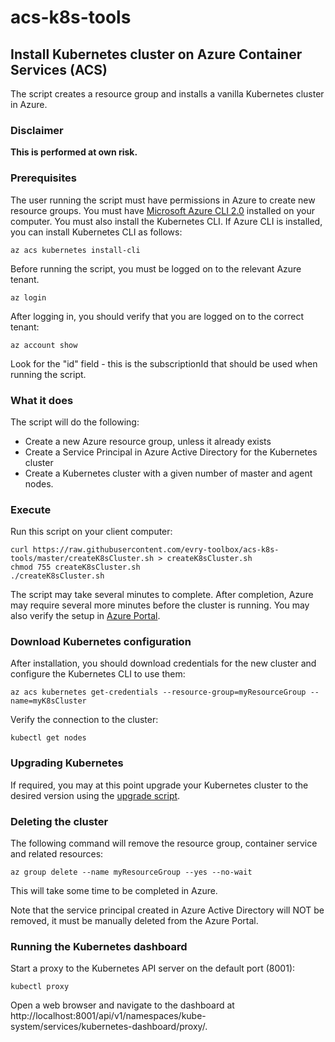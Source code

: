 # acs-k8s-tools

## Install Kubernetes cluster on Azure Container Services (ACS)

The script creates a resource group and installs a vanilla Kubernetes cluster in Azure.

### Disclaimer

**This is performed at own risk.**


### Prerequisites

The user running the script must have permissions in Azure to create new resource groups.
You must have [Microsoft Azure CLI 2.0](https://github.com/Azure/azure-cli) installed on your computer.
You must also install the Kubernetes CLI. If Azure CLI is installed, you can install Kubernetes CLI as follows:
```
az acs kubernetes install-cli
```

Before running the script, you must be logged on to the relevant Azure tenant.
```
az login
```
After logging in, you should verify that you are logged on to the correct tenant:
```
az account show
```
Look for the "id" field - this is the subscriptionId that should be used when running the script.

### What it does

The script will do the following:
* Create a new Azure resource group, unless it already exists
* Create a Service Principal in Azure Active Directory for the Kubernetes cluster
* Create a Kubernetes cluster with a given number of master and agent nodes.

### Execute

Run this script on your client computer:
```
curl https://raw.githubusercontent.com/evry-toolbox/acs-k8s-tools/master/createK8sCluster.sh > createK8sCluster.sh
chmod 755 createK8sCluster.sh
./createK8sCluster.sh
```
The script may take several minutes to complete. After completion, Azure may require several more minutes
before the cluster is running. You may also verify the setup in [Azure Portal](https://portal.azure.com).

### Download Kubernetes configuration

After installation, you should download credentials for the new cluster and configure the Kubernetes CLI to use them:
```
az acs kubernetes get-credentials --resource-group=myResourceGroup --name=myK8sCluster
```
Verify the connection to the cluster:
```
kubectl get nodes
```

### Upgrading Kubernetes
If required, you may at this point upgrade your Kubernetes cluster to the desired version using the
[upgrade script](https://github.com/evry-toolbox/acs-k8s-upgrade).

### Deleting the cluster

The following command will remove the resource group, container service and related resources:
```
az group delete --name myResourceGroup --yes --no-wait
```
This will take some time to be completed in Azure.

Note that the service principal created in Azure Active Directory will NOT be removed, it must be manually
deleted from the Azure Portal.

### Running the Kubernetes dashboard
Start a proxy to the Kubernetes API server on the default port (8001):
```
kubectl proxy
```
Open a web browser and navigate to the dashboard at http://localhost:8001/api/v1/namespaces/kube-system/services/kubernetes-dashboard/proxy/.
